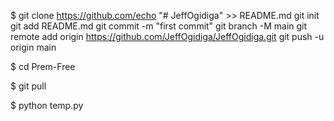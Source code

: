 $ git clone https://github.com/echo "# JeffOgidiga" >> README.md
git init
git add README.md
git commit -m "first commit"
git branch -M main
git remote add origin https://github.com/JeffOgidiga/JeffOgidiga.git
git push -u origin main

$ cd Prem-Free

$ git pull

$ python temp.py

